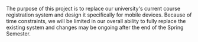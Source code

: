 The purpose of this project is to replace our university's
current course registration system and design it specifically
for mobile devices. Because of time constraints, we will be
limited in our overall ability to fully replace the existing
system and changes may be ongoing after the end of the Spring
Semester.